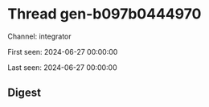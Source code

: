 # Thread gen-b097b0444970
Channel: integrator

First seen: 2024-06-27 00:00:00

Last seen: 2024-06-27 00:00:00

## Digest


